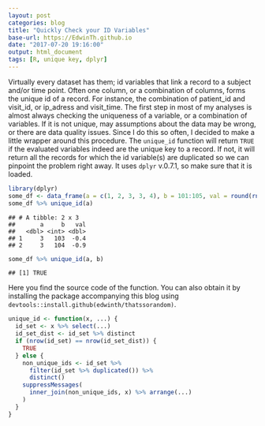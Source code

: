 ```yaml
---
layout: post
categories: blog
title: "Quickly Check your ID Variables"
base-url: https://EdwinTh.github.io
date: "2017-07-20 19:16:00"
output: html_document
tags: [R, unique key, dplyr]
---
```




Virtually every dataset has them; id variables that link a record to a subject and/or time point. Often one column, or a combination of columns, forms the unique id of a record. For instance, the combination of patient_id and visit_id, or ip_adress and visit_time. The first step in most of my analyses is almost always checking the uniqueness of a variable, or a combination of variables. If it is not unique, may assumptions about the data may be wrong, or there are data quality issues. Since I do this so often, I decided to make a little wrapper around this procedure. The `unique_id` function will return `TRUE` if the evaluated variables indeed are the unique key to a record. If not, it will return all the records for which the id variable(s) are duplicated so we can pinpoint the problem right away. It uses `dplyr` v.0.7.1, so make sure that it is loaded.


```r
library(dplyr)
some_df <- data_frame(a = c(1, 2, 3, 3, 4), b = 101:105, val = round(rnorm(5), 1))
some_df %>% unique_id(a)
```

```
## # A tibble: 2 x 3
##       a     b   val
##   <dbl> <int> <dbl>
## 1     3   103  -0.4
## 2     3   104  -0.9
```

```r
some_df %>% unique_id(a, b)
```

```
## [1] TRUE
```

Here you find the source code of the function. You can also obtain it by installing the package accompanying this blog using `devtools::install.github(edwinth/thatssorandom)`.


```r
unique_id <- function(x, ...) {
  id_set <- x %>% select(...)
  id_set_dist <- id_set %>% distinct
  if (nrow(id_set) == nrow(id_set_dist)) {
    TRUE
  } else {
    non_unique_ids <- id_set %>% 
      filter(id_set %>% duplicated()) %>% 
      distinct()
    suppressMessages(
      inner_join(non_unique_ids, x) %>% arrange(...)
    )
  }
}
```

